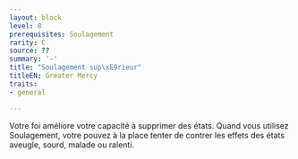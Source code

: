 ```yaml
---
layout: block
level: 8
prerequisites: Soulagement
rarity: C
source: ??
summary: '-'
title: "Soulagement sup\xE9rieur"
titleEN: Greater Mercy
traits:
- general

---
```


<p>Votre foi améliore votre capacité à supprimer des états. Quand vous utilisez Soulagement, votre pouvez à la place tenter de contrer les effets des états aveugle, sourd, malade ou ralenti.</p>